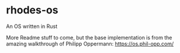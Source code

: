 # rhodes-os
An OS written in Rust

More Readme stuff to come, but the base implementation is from the amazing walkthrough of Philipp Oppermann: https://os.phil-opp.com/
